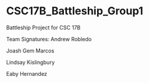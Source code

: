 # CSC17B_Battleship_Group1
Battleship Project for CSC 17B

Team Signatures:
Andrew Robledo

Joash Gem Marcos

Lindsay Kislingbury

Eaby Hernandez
